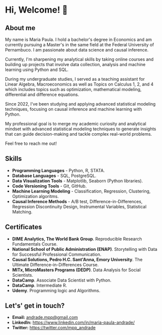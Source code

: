 # Hi, Welcome! 👋
## About me
My name is Maria Paula. I hold a bachelor's degree in Economics and am currently pursuing a Master's in the same field at the Federal University of Pernambuco. I am passionate about data science and causal inference. 

Currently, I'm sharpening my analytical skills by taking online courses and building up projects that involve data collection, analysis and machine learning using Python and SQL.

During my undergraduate studies, I served as a teaching assistant for Linear Algebra, Macroeconomics as well as Topics on Calculus 1, 2, and 4 which includes topics such as optimization, mathematical modeling, differential and difference equations.

Since 2022, I've been studying and applying advanced statistical modeling techniques, focusing on causal inference and machine learning with Python.

My professional goal is to merge my academic curiosity and analytical mindset with advanced statistical modeling techniques to generate insights that can guide decision-making and tackle complex real-world problems. 

Feel free to reach me out! 
  
## Skills
- **Programming Languages** - Python, R, STATA.
- **Database Languages** - SQL, PostgreSQL.
- **Data Visualization Tools** - Matplotlib, Seaborn (Python libraries).
- **Code Versioning Tools** - Git, GitHub.
- **Machine Learning Modeling** - Classification, Regression, Clustering, Optimization algoritms.
- **Causal Inference Methods** - A/B test, Difference-in-Differences, Regression Discontinuity Design, Instrumental Variables, Statistical Matching.

## Certificates
- **DIME Analytics, The World Bank Group**. Reproducible Research Fundamentals Course.
- **National School of Public Administration (ENAP)**. Storytelling with Data for Successful Professional Communication.
- **Causal Solutions, Pedro H.C. Sant'Anna, Emory University**. The Ultimate Difference-in-Differences Course.
- **MITx, MicroMasters Programs (DEDP)**. Data Analysis for Social Scientists.
- **DataCamp**. Associate Data Scientist with Python.
- **DataCamp**. Intermediate R.
- **Udemy**. Programming logic and Algorithms.

## Let's' get in touch?
- **Email:** andrade.mpp@gmail.com
- **LinkedIn:** https://www.linkedin.com/in/maria-paula-andrade/
- **Twitter:** https://twitter.com/mpp_andrade

<!---
MariaPaulaAndrade/MariaPaulaAndrade is a ✨ special ✨ repository because its README.md (this file) appears on your GitHub profile.
You can click the Preview link to take a look at your changes.
--->
